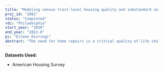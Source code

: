 ```yaml
---
title: "Modeling census tract-level housing quality and substandard unit repair costs"
proj_id: "2061"
status: "Completed"
rdc: "Philadelphia"
start_year: "2019"
end_year: "2022.0"
pi: "Eileen Divringi"
abstract: "The need for home repairs is a critical quality-of-life challenge for many low- and moderate-income households and communities. Despite the clear utility for policymaking and program development, few publicly-available, neighborhood-level housing quality indicators exist. To address this information gap, this research develops small area estimates of home repair need for occupied housing units using American Housing Survey (AHS), American Community Survey (ACS), and proprietary repair cost data. We estimate the unit-level total cost of repairs by relating cost estimates to housing problems reported in the AHS. AHS units are then merged with publicly available tract- and region-level data from the ACS using geographic identifiers available in the restricted-use AHS file. We develop multilevel regression models to predict repair costs using characteristics of the unit, surrounding census tract, and region. We apply the resulting models to publicly-available data to produce aggregate tract-level estimates using a post-stratification approach. The resulting estimates will help decision makers understand the scope and magnitude of home repair needs and target resources accordingly. "
---
```


**Datasets Used:**

  - American Housing Survey 

